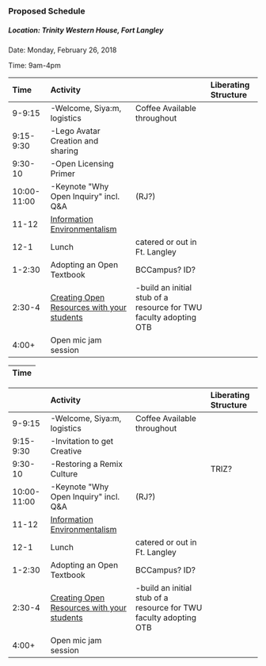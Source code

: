 ### Proposed Schedule

##### Location: Trinity Western House, Fort Langley

Date: Monday, February 26, 2018

Time: 9am-4pm

| Time | Activity |  | Liberating Structure |
| :--- | :--- | :--- | :--- |
| 9-9:15 | -Welcome, Siya:m, logistics | Coffee Available throughout |  |
| 9:15-9:30 | -Lego Avatar Creation and sharing |  |  |
| 9:30-10 | -Open Licensing Primer |  |  |
| 10:00-11:00 | -Keynote  "Why Open Inquiry" incl. Q&A | \(RJ?\) |  |
| 11-12 | [Information Environmentalism](https://er.educause.edu/articles/2017/10/info-environmentalism-an-introduction) |  |  |
| 12-1 | Lunch | catered or out in Ft. Langley |  |
| 1-2:30 | Adopting an Open Textbook | BCCampus? ID? |  |
| 2:30-4 | [Creating Open Resources with your students](https://press.rebus.community/makingopentextbookswithstudents/) | -build an initial stub of a resource for TWU faculty adopting OTB |  |
| 4:00+ | Open mic jam session |  |  |

| Time |
| :--- |


|  | Activity |  | Liberating Structure |
| :--- | :--- | :--- | :--- |
| 9-9:15 | -Welcome, Siya:m, logistics | Coffee Available throughout |  |
| 9:15-9:30 | -Invitation to get Creative |  |  |
| 9:30-10 | -Restoring a Remix Culture |  | TRIZ? |
| 10:00-11:00 | -Keynote  "Why Open Inquiry" incl. Q&A | \(RJ?\) |  |
| 11-12 | [Information Environmentalism](https://er.educause.edu/articles/2017/10/info-environmentalism-an-introduction) |  |  |
| 12-1 | Lunch | catered or out in Ft. Langley |  |
| 1-2:30 | Adopting an Open Textbook | BCCampus? ID? |  |
| 2:30-4 | [Creating Open Resources with your students](https://press.rebus.community/makingopentextbookswithstudents/) | -build an initial stub of a resource for TWU faculty adopting OTB |  |
| 4:00+ | Open mic jam session |  |  |



